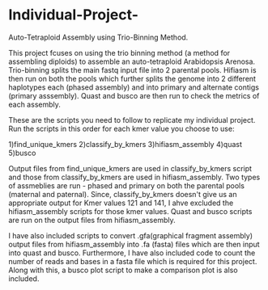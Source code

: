 # Individual-Project-
Auto-Tetraploid Assembly using Trio-Binning Method.


This project fcuses on using the trio binning method (a method for assembling diploids) to assemble an auto-tetraploid Arabidopsis Arenosa.
Trio-binning splits the main fastq input file into 2 parental pools. Hifiasm is then run on both the pools which further splits the genome into 2 different haplotypes each (phased assembly) and into primary and alternate contigs (primary asssembly).
Quast and busco are then run to check the metrics of each assembly.

These are the scripts you need to follow to replicate my individual project.
Run the scripts in this order for each kmer value you choose to use:

1)find_unique_kmers
2)classify_by_kmers
3)hifiasm_assembly
4)quast
5)busco

Output files from find_unique_kmers are used in classify_by_kmers script and those from classify_by_kmers are used in hifiasm_assembly.
Two types of assmeblies are run - phased and primary on both the parental pools (maternal and paternal). Since, classify_by_kmers doesn't give us an appropriate output for Kmer values 121 and 141, I ahve excluded the hifiasm_assembly scripts for those kmer values.
Quast and busco scripts are run on the output files from hifiasm_assembly.

I have also included scripts to convert .gfa(graphical fragment assembly) output files from hifiasm_assembly into .fa (fasta) files which are then input into quast and busco.
Furthermore, I have also included code to count the number of reads and bases in a fasta file which is required for this project.
Along with this, a busco plot script to make a comparison plot is also included.
